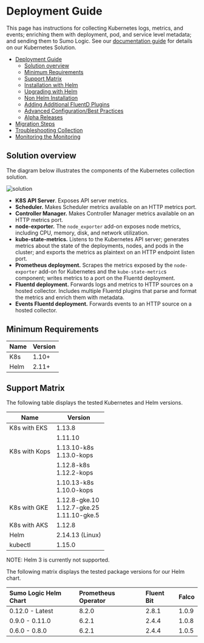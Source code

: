 # Deployment Guide

This page has instructions for collecting Kubernetes logs, metrics, and events; enriching them with deployment, pod, and service level metadata; and sending them to Sumo Logic. See our [documentation guide](https://help.sumologic.com/Solutions/Kubernetes_Solution) for details on our Kubernetes Solution.

- [Deployment Guide](#deployment-guide)
  - [Solution overview](#solution-overview)
  - [Minimum Requirements](#minimum-requirements)
  - [Support Matrix](#support-matrix)
  - [Installation with Helm](./docs/Installation_with_Helm.md)
  - [Upgrading with Helm](./docs/Upgrading_with_Helm.md) 
  - [Non Helm Installation](./docs/Non_Helm_Installation.md) 
  - [Adding Additional FluentD Plugins](./docs/Additional_Fluentd_Plugins.md)
  - [Advanced Configuration/Best Practices](./docs/Best_Practices.md)
  - [Alpha Releases](./docs/Alpha_Release_Guide.md)
- [Migration Steps](./docs/Migration_Steps.md)
- [Troubleshooting Collection](./docs/Troubleshoot_Collection.md)
- [Monitoring the Monitoring](./docs/monitoring-lag.md)

## Solution overview

The diagram below illustrates the components of the Kubernetes collection solution.

![solution](/images/k8s_collection_diagram.png)

* **K8S API Server**. Exposes API server metrics.
* **Scheduler.** Makes Scheduler metrics available on an HTTP metrics port.
* **Controller Manager.** Makes Controller Manager metrics available on an HTTP metrics port.
* **node-exporter.** The `node_exporter` add-on exposes node metrics, including CPU, memory, disk, and network utilization.
* **kube-state-metrics.** Listens to the Kubernetes API server; generates metrics about the state of the deployments, nodes, and pods in the cluster; and exports the metrics as plaintext on an HTTP endpoint listen port.
* **Prometheus deployment.** Scrapes the metrics exposed by the `node-exporter` add-on for Kubernetes and the `kube-state-metric`s component; writes metrics to a port on the Fluentd deployment.
* **Fluentd deployment.** Forwards logs and metrics to HTTP sources on a hosted collector. Includes multiple Fluentd plugins that parse and format the metrics and enrich them with metadata.
* **Events Fluentd deployment.** Forwards events to an HTTP source on a hosted collector.

## Minimum Requirements

Name | Version
-------- | -----
K8s | 1.10+
Helm | 2.11+

## Support Matrix

The following table displays the tested Kubernetes and Helm versions.

Name | Version
-------- | -----
K8s with EKS | 1.13.8
|| 1.11.10
K8s with Kops | 1.13.10-k8s<br>1.13.0-kops
|| 1.12.8-k8s<br>1.12.2-kops
||1.10.13-k8s<br>1.10.0-kops
K8s with GKE | 1.12.8-gke.10<br>1.12.7-gke.25<br>1.11.10-gke.5
K8s with AKS | 1.12.8
Helm | 2.14.13 (Linux)
kubectl | 1.15.0

NOTE: Helm 3 is currently not supported.

The following matrix displays the tested package versions for our Helm chart.

Sumo Logic Helm Chart | Prometheus Operator | Fluent Bit | Falco
|:-------- |:-------- |:-------- |:--------
0.12.0 - Latest | 8.2.0 | 2.8.1 | 1.0.9
0.9.0 - 0.11.0 | 6.2.1 | 2.4.4 | 1.0.8
0.6.0 - 0.8.0 | 6.2.1 | 2.4.4 | 1.0.5
